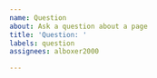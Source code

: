 ```yaml
---
name: Question
about: Ask a question about a page
title: 'Question: '
labels: question
assignees: alboxer2000

---
```



